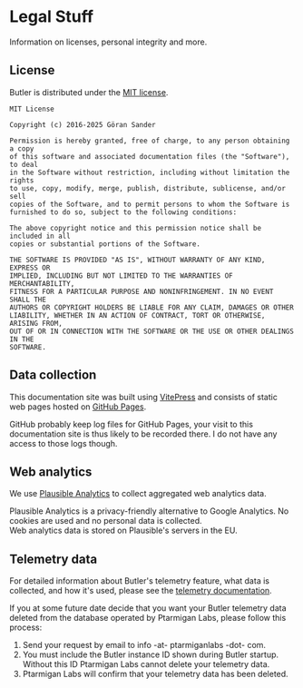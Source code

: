 # Legal Stuff

Information on licenses, personal integrity and more.

## License

Butler is distributed under the [MIT license](https://en.wikipedia.org/wiki/MIT_License).

```
MIT License

Copyright (c) 2016-2025 Göran Sander

Permission is hereby granted, free of charge, to any person obtaining a copy
of this software and associated documentation files (the "Software"), to deal
in the Software without restriction, including without limitation the rights
to use, copy, modify, merge, publish, distribute, sublicense, and/or sell
copies of the Software, and to permit persons to whom the Software is
furnished to do so, subject to the following conditions:

The above copyright notice and this permission notice shall be included in all
copies or substantial portions of the Software.

THE SOFTWARE IS PROVIDED "AS IS", WITHOUT WARRANTY OF ANY KIND, EXPRESS OR
IMPLIED, INCLUDING BUT NOT LIMITED TO THE WARRANTIES OF MERCHANTABILITY,
FITNESS FOR A PARTICULAR PURPOSE AND NONINFRINGEMENT. IN NO EVENT SHALL THE
AUTHORS OR COPYRIGHT HOLDERS BE LIABLE FOR ANY CLAIM, DAMAGES OR OTHER
LIABILITY, WHETHER IN AN ACTION OF CONTRACT, TORT OR OTHERWISE, ARISING FROM,
OUT OF OR IN CONNECTION WITH THE SOFTWARE OR THE USE OR OTHER DEALINGS IN THE
SOFTWARE.
```

## Data collection

This documentation site was built using [VitePress](https://vitepress.dev/) and consists of static web pages hosted on [GitHub Pages](https://pages.github.com/).

GitHub probably keep log files for GitHub Pages, your visit to this documentation site is thus likely to be recorded there. I do not have any access to those logs though.

## Web analytics

We use [Plausible Analytics](https://plausible.io/) to collect aggregated web analytics data.

Plausible Analytics is a privacy-friendly alternative to Google Analytics. No cookies are used and no personal data is collected.  
Web analytics data is stored on Plausible's servers in the EU.

## Telemetry data

For detailed information about Butler's telemetry feature, what data is collected, and how it's used, please see the [telemetry documentation](/docs/about/telemetry).

If you at some future date decide that you want your Butler telemetry data deleted from the database operated by Ptarmigan Labs, please follow this process:

1. Send your request by email to info -at- ptarmiganlabs -dot- com.
2. You must include the Butler instance ID shown during Butler startup. Without this ID Ptarmigan Labs cannot delete your telemetry data.
3. Ptarmigan Labs will confirm that your telemetry data has been deleted.
